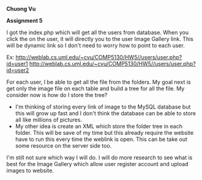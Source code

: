 **Chuong Vu**

**Assignment 5**


I got the index.php which will get all the users from database. When you click the on the user, it will directly you to the user Image Gallery link. This will be dynamic link so I don't need to worry how to point to each user.

Ex: http://weblab.cs.uml.edu/~cvu/COMP5130/HW5//users/user.php?id=user1
	http://weblab.cs.uml.edu/~cvu/COMP5130/HW5//users/user.php?id=user2

For each user, I be able to get all the file from the folders. My goal next is get only the image file on each table and build a tree for all the file. My consider now is how do I store the tree? 

- I'm thinking of storing every link of image to the MySQL database but this will grow up fast and I don't think the database can be able to store all like millions of pictures.
- My other idea is create an XML which store the folder tree in each folder. This will be save of my time but this already require the website have to run this every time the weblink is open. This can be take out some resource on the server side too.

I'm still not sure which way I will do. I will do more research to see what is best for the Image Gallery which allow user register account and upload images to website.

